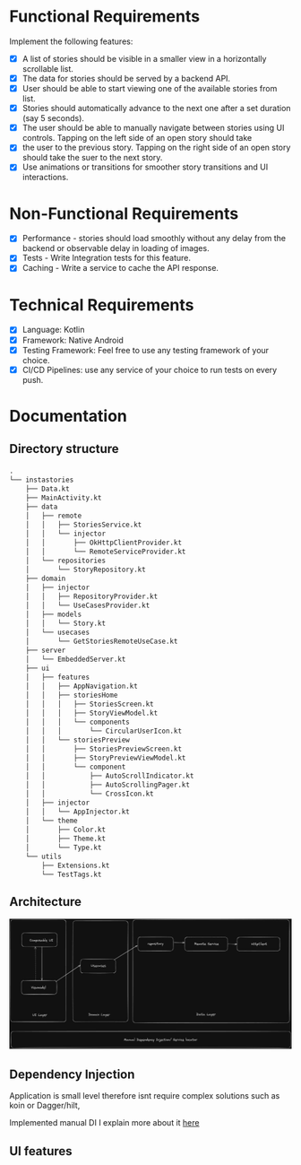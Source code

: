 # Functional Requirements
Implement the following features:
- [x] A list of stories should be visible in a smaller view in a horizontally scrollable list.
- [x] The data for stories should be served by a backend API.
- [x] User should be able to start viewing one of the available stories from list.
- [x] Stories should automatically advance to the next one after a set duration (say 5 seconds).
- [x] The user should be able to manually navigate between stories using UI controls. Tapping on the left
side of an open story should take
- [x] the user to the previous story. Tapping on the right side of an open story should take the suer to
the next story.
- [x] Use animations or transitions for smoother story transitions and UI interactions.

# Non-Functional Requirements
- [x] Performance - stories should load smoothly without any delay from the backend or observable delay in loading of images.
- [x] Tests - Write Integration tests for this feature.
- [x] Caching - Write a service to cache the API response.

# Technical Requirements
- [x] Language: Kotlin
- [x] Framework: Native Android
- [x] Testing Framework: Feel free to use any testing framework of your choice.
- [x] CI/CD Pipelines: use any service of your choice to run tests on every push.

# Documentation

## Directory structure
```
.
└── instastories
    ├── Data.kt
    ├── MainActivity.kt
    ├── data
    │   ├── remote
    │   │   ├── StoriesService.kt
    │   │   └── injector
    │   │       ├── OkHttpClientProvider.kt
    │   │       └── RemoteServiceProvider.kt
    │   └── repositories
    │       └── StoryRepository.kt
    ├── domain
    │   ├── injector
    │   │   ├── RepositoryProvider.kt
    │   │   └── UseCasesProvider.kt
    │   ├── models
    │   │   └── Story.kt
    │   └── usecases
    │       └── GetStoriesRemoteUseCase.kt
    ├── server
    │   └── EmbeddedServer.kt
    ├── ui
    │   ├── features
    │   │   ├── AppNavigation.kt
    │   │   ├── storiesHome
    │   │   │   ├── StoriesScreen.kt
    │   │   │   ├── StoryViewModel.kt
    │   │   │   └── components
    │   │   │       └── CircularUserIcon.kt
    │   │   └── storiesPreview
    │   │       ├── StoriesPreviewScreen.kt
    │   │       ├── StoryPreviewViewModel.kt
    │   │       └── component
    │   │           ├── AutoScrollIndicator.kt
    │   │           ├── AutoScrollingPager.kt
    │   │           └── CrossIcon.kt
    │   ├── injector
    │   │   └── AppInjector.kt
    │   └── theme
    │       ├── Color.kt
    │       ├── Theme.kt
    │       └── Type.kt
    └── utils
        ├── Extensions.kt
        └── TestTags.kt

```

## Architecture
![App arch](./arch.png)

## Dependency Injection
Application is small level therefore isnt require complex solutions such
as koin or Dagger/hilt, 

Implemented manual DI I explain more about it [here](https://proandroiddev.com/hold-on-before-you-dagger-or-hilt-try-this-simple-di-f674c83ebeec)


## UI features

